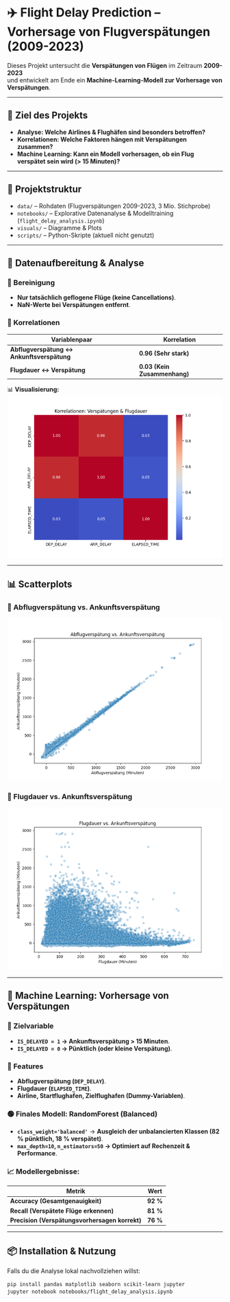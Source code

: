 # ✈️ Flight Delay Prediction – Vorhersage von Flugverspätungen (2009-2023)

Dieses Projekt untersucht die **Verspätungen von Flügen** im Zeitraum **2009-2023**  
und entwickelt am Ende ein **Machine-Learning-Modell zur Vorhersage von Verspätungen**.

---

## 🚀 Ziel des Projekts
- **Analyse: Welche Airlines & Flughäfen sind besonders betroffen?**
- **Korrelationen: Welche Faktoren hängen mit Verspätungen zusammen?**
- **Machine Learning: Kann ein Modell vorhersagen, ob ein Flug verspätet sein wird (> 15 Minuten)?**

---

## 📂 Projektstruktur
- `data/` – Rohdaten (Flugverspätungen 2009-2023, 3 Mio. Stichprobe)
- `notebooks/` – Explorative Datenanalyse & Modelltraining (`flight_delay_analysis.ipynb`)
- `visuals/` – Diagramme & Plots
- `scripts/` – Python-Skripte (aktuell nicht genutzt)

---

## 🧪 Datenaufbereitung & Analyse

### 🔸 Bereinigung
- **Nur tatsächlich geflogene Flüge (keine Cancellations)**.
- **NaN-Werte bei Verspätungen entfernt**.

### 🔸 Korrelationen
| Variablenpaar                    | Korrelation |
|-----------------------------------|-------------|
| **Abflugverspätung ↔ Ankunftsverspätung** | **0.96 (Sehr stark)** |
| **Flugdauer ↔ Verspätung**        | **0.03 (Kein Zusammenhang)** |

📊 **Visualisierung:**  
![Heatmap Korrelationen](visuals/korrelationen_heatmap.png)

---

## 📊 Scatterplots

### 🔸 Abflugverspätung vs. Ankunftsverspätung
![Scatterplot Abflug/Ankunft](visuals/scatter_abflug_ankunft.png)

### 🔸 Flugdauer vs. Ankunftsverspätung
![Scatterplot Flugdauer/Verspätung](visuals/scatter_flugdauer_ankunft.png)

---

## 🧠 Machine Learning: Vorhersage von Verspätungen

### 🔸 Zielvariable
- **`IS_DELAYED = 1` → Ankunftsverspätung > 15 Minuten**.
- **`IS_DELAYED = 0` → Pünktlich (oder kleine Verspätung)**.

### 🔸 Features
- **Abflugverspätung (`DEP_DELAY`)**.
- **Flugdauer (`ELAPSED_TIME`)**.
- **Airline, Startflughafen, Zielflughafen (Dummy-Variablen)**.

### 🟢 **Finales Modell: RandomForest (Balanced)**
- **`class_weight='balanced'`** → **Ausgleich der unbalancierten Klassen (82 % pünktlich, 18 % verspätet)**.
- **`max_depth=10`, `n_estimators=50` → Optimiert auf Rechenzeit & Performance**.

### 📈 **Modellergebnisse:**
| Metrik                          | Wert  |
|-----------------------------------|-------|
| **Accuracy (Gesamtgenauigkeit)** | **92 %** |
| **Recall (Verspätete Flüge erkennen)** | **81 %** |
| **Precision (Verspätungsvorhersagen korrekt)** | **76 %** |

---

## 📦 Installation & Nutzung
Falls du die Analyse lokal nachvollziehen willst:

```bash
pip install pandas matplotlib seaborn scikit-learn jupyter
jupyter notebook notebooks/flight_delay_analysis.ipynb
